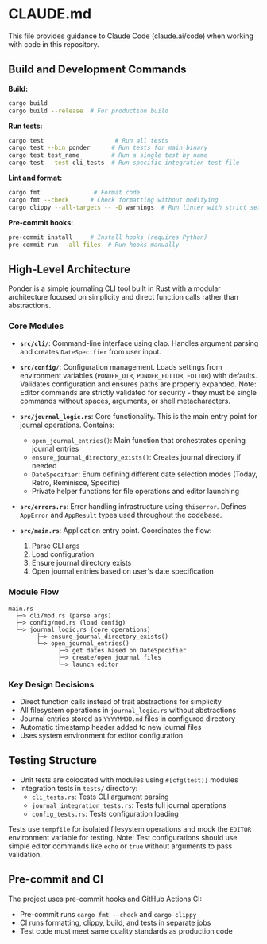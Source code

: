 # CLAUDE.md

This file provides guidance to Claude Code (claude.ai/code) when working with code in this repository.

## Build and Development Commands

**Build:**
```bash
cargo build
cargo build --release  # For production build
```

**Run tests:**
```bash
cargo test                    # Run all tests
cargo test --bin ponder      # Run tests for main binary
cargo test test_name         # Run a single test by name
cargo test --test cli_tests  # Run specific integration test file
```

**Lint and format:**
```bash
cargo fmt               # Format code
cargo fmt --check      # Check formatting without modifying
cargo clippy --all-targets -- -D warnings  # Run linter with strict settings
```

**Pre-commit hooks:**
```bash
pre-commit install     # Install hooks (requires Python)
pre-commit run --all-files  # Run hooks manually
```

## High-Level Architecture

Ponder is a simple journaling CLI tool built in Rust with a modular architecture focused on simplicity and direct function calls rather than abstractions.

### Core Modules

- **`src/cli/`**: Command-line interface using clap. Handles argument parsing and creates `DateSpecifier` from user input.

- **`src/config/`**: Configuration management. Loads settings from environment variables (`PONDER_DIR`, `PONDER_EDITOR`, `EDITOR`) with defaults. Validates configuration and ensures paths are properly expanded. Note: Editor commands are strictly validated for security - they must be single commands without spaces, arguments, or shell metacharacters.

- **`src/journal_logic.rs`**: Core functionality. This is the main entry point for journal operations. Contains:
  - `open_journal_entries()`: Main function that orchestrates opening journal entries
  - `ensure_journal_directory_exists()`: Creates journal directory if needed
  - `DateSpecifier`: Enum defining different date selection modes (Today, Retro, Reminisce, Specific)
  - Private helper functions for file operations and editor launching

- **`src/errors.rs`**: Error handling infrastructure using `thiserror`. Defines `AppError` and `AppResult` types used throughout the codebase.

- **`src/main.rs`**: Application entry point. Coordinates the flow:
  1. Parse CLI args
  2. Load configuration
  3. Ensure journal directory exists
  4. Open journal entries based on user's date specification

### Module Flow

```
main.rs
  ├─> cli/mod.rs (parse args)
  ├─> config/mod.rs (load config)
  └─> journal_logic.rs (core operations)
        ├─> ensure_journal_directory_exists()
        └─> open_journal_entries()
              ├─> get dates based on DateSpecifier
              ├─> create/open journal files
              └─> launch editor
```

### Key Design Decisions

- Direct function calls instead of trait abstractions for simplicity
- All filesystem operations in `journal_logic.rs` without abstractions
- Journal entries stored as `YYYYMMDD.md` files in configured directory
- Automatic timestamp header added to new journal files
- Uses system environment for editor configuration

## Testing Structure

- Unit tests are colocated with modules using `#[cfg(test)]` modules
- Integration tests in `tests/` directory:
  - `cli_tests.rs`: Tests CLI argument parsing
  - `journal_integration_tests.rs`: Tests full journal operations
  - `config_tests.rs`: Tests configuration loading

Tests use `tempfile` for isolated filesystem operations and mock the `EDITOR` environment variable for testing. Note: Test configurations should use simple editor commands like `echo` or `true` without arguments to pass validation.

## Pre-commit and CI

The project uses pre-commit hooks and GitHub Actions CI:
- Pre-commit runs `cargo fmt --check` and `cargo clippy`
- CI runs formatting, clippy, build, and tests in separate jobs
- Test code must meet same quality standards as production code